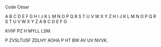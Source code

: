Code César

A	B	C	D	E	F	G	H	I	J	K	L	M	N	O	P	Q	R	S	T	U	V	W	X	Y	Z
H	I	J	K	L	M	N	O	P	Q	R	S	T	U	V	W	X	Y	Z	A	B	C	D	E	F	G


KVIIF PZ H MYLL LSM.

P ZVSLTUSF ZDLHY AOHA P HT BW AV UV NVVK.
